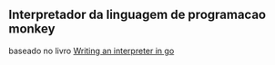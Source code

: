 ## Interpretador da linguagem de programacao monkey

baseado no livro [Writing an interpreter in go](!https://interpreterbook.com)
